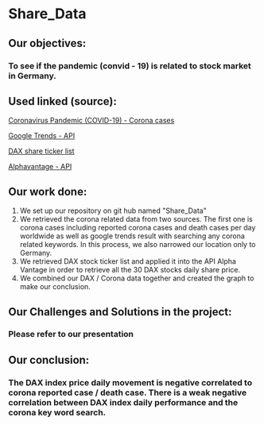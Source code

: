 # Share_Data

## Our objectives:
### To see if the pandemic (convid - 19) is related to stock market in Germany. 

## Used linked (source):
[Coronavirus Pandemic (COVID-19) - Corona cases](https://ourworldindata.org/coronavirus-data)

[Google Trends - API](https://trends.google.com/trends/?geo=DE)

[DAX share ticker list](https://de.wikipedia.org/wiki/DAX)

[Alphavantage - API](https://www.alphavantage.co/documentation/)

## Our work done:
1. We set up our repository on git hub named "Share_Data" 
[](https://github.com/Shinan-tech/Share_Data)
2. We retrieved the corona related data from two sources. The first one is corona cases including reported corona cases and death cases per day worldwide as well as google trends result with searching any corona related keywords. In this process, we also narrowed our location only to Germany.
3. We retrieved DAX stock ticker list and applied it into the API Alpha Vantage in order to retrieve all the 30 DAX stocks daily share price.
4. We combined our DAX / Corona data together and created the graph to make our conclusion.

## Our Challenges and Solutions in the project:
### Please refer to our presentation

## Our conclusion:
### The DAX index price daily movement is negative correlated to corona reported case / death case. There is a weak negative correlation between DAX index daily performance and the corona key word search.
